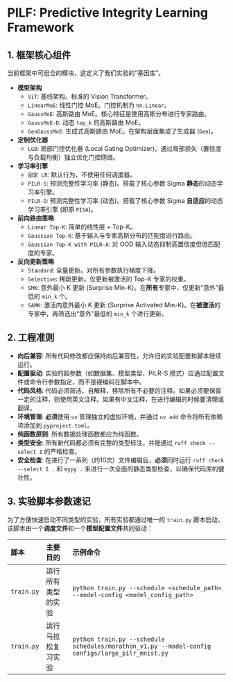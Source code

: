 # PILF: Predictive Integrity Learning Framework

## 1. 框架核心组件

当前框架中可组合的模块，这定义了我们实验的“基因库”。

- **模型架构**
  - `ViT`: 基线架构。标准的 Vision Transformer。
  - `LinearMoE`: 线性门控 MoE。门控机制为 `nn.Linear`。
  - `GaussMoE`: 高斯路由 MoE。核心特征是使用高斯分布进行专家路由。
  - `GaussMoE-D`: 动态 `top_k` 的高斯路由 MoE。
  - `GenGaussMoE`: 生成式高斯路由 MoE。在架构层面集成了生成器 (`Gen`)。
- **定制优化器**
  - `LGO`: 局部门控优化器 (Local Gating Optimizer)。通过局部损失（置信度与负载均衡）独立优化门控网络。
- **学习率引擎**
  - `固定 LR`: 默认行为，不使用任何调度器。
  - `PILR-S`: 预测完整性学习率 (静态)。搭载了核心参数 Sigma **静态**的动态学习率引擎。
  - `PILR-D`: 预测完整性学习率 (动态)。搭载了核心参数 Sigma **自适应**的动态学习率引擎 (即原 `PISA`)。
- **前向路由策略**
  - `Linear Top-K`: 简单的线性层 + Top-K。
  - `Gaussian Top-K`: 基于输入与专家高斯分布的匹配度进行路由。
  - `Gaussian Top-K with PILR-A`: 对 OOD 输入动态抑制高置信度但低匹配度的专家。
- **反向更新策略**
  - `Standard`: 全量更新。对所有参数执行梯度下降。
  - `Selective`: 稀疏更新。仅更新被激活的 Top-K 专家的权重。
  - `SMK`: 意外最小 K 更新 (Surprise Min-K)。在**所有**专家中，仅更新“意外”最低的 `min_k` 个。
  - `SAMK`: 激活内意外最小 K 更新 (Surprise Activated Min-K)。在**被激活**的专家中，再筛选出“意外”最低的 `min_k` 个进行更新。

## 2. 工程准则

- **向后兼容**: 所有代码修改都应保持向后兼容性，允许旧的实验配置和脚本继续运行。
- **配置驱动**: 实验的超参数（如数据集、模型类型、PILR-S 模式）应通过配置文件或命令行参数指定，而不是硬编码在脚本中。
- **代码风格**: 代码必须简洁、自解释，移除所有不必要的注释。如果必须要保留一定的注释，则使用英文注释。如果有中文注释，在进行编辑的时候要清理或翻译。
- **环境管理**: **必须**使用 `uv` 管理独立的虚拟环境，并通过 `uv add` 命令将所有依赖项添加到 `pyproject.toml`。
- **纯函数原则**: 所有数据处理函数都应为纯函数。
- **类型安全**: 所有新代码都必须有完整的类型标注，并能通过 `ruff check --select I` 的严格检查。
- **安全检查**: 在进行了一系列（约10次）文件编辑后，**必须**同时运行 `ruff check --select I .` 和 `mypy .` 来进行一次全面的静态类型检查，以确保代码库的健壮性。

## 3. 实验脚本参数速记

为了方便快速启动不同类型的实验，所有实验都通过唯一的 `train.py` 脚本启动，该脚本由一个**调度文件**和一个**模型配置文件**共同驱动：

| 脚本 | 主要目的 | 示例命令 |
| :--- | :--- | :--- |
| `train.py` | 运行所有类型的实验 | `python train.py --schedule <schedule_path> --model-config <model_config_path>` |
| `train.py` | 运行马拉松复习实验 | `python train.py --schedule schedules/marathon_v1.py --model-config configs/large_pilr_mnist.py` |
